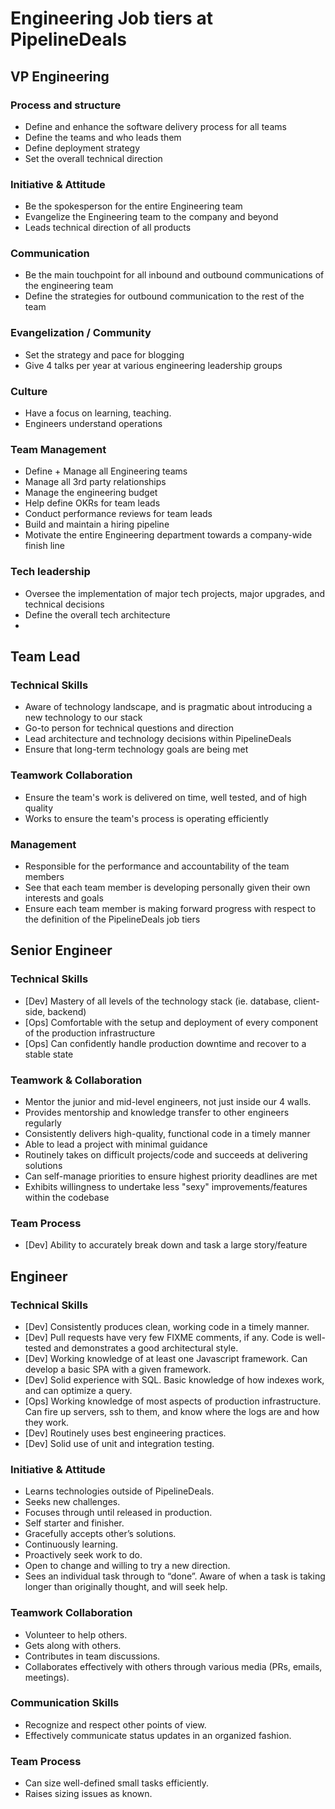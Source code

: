 # Engineering Job tiers at PipelineDeals

## VP Engineering

### Process and structure

 * Define and enhance the software delivery process for all teams
 * Define the teams and who leads them
 * Define deployment strategy
 * Set the overall technical direction

### Initiative & Attitude

 * Be the spokesperson for the entire Engineering team
 * Evangelize the Engineering team to the company and beyond
 * Leads technical direction of all products
 
### Communication

* Be the main touchpoint for all inbound and outbound communications of the engineering team
* Define the strategies for outbound communication to the rest of the team

### Evangelization / Community

* Set the strategy and pace for blogging
* Give 4 talks per year at various engineering leadership groups

### Culture

* Have a focus on learning, teaching.
* Engineers understand operations

### Team Management

 * Define + Manage all Engineering teams
 * Manage all 3rd party relationships
 * Manage the engineering budget
 * Help define OKRs for team leads
 * Conduct performance reviews for team leads
 * Build and maintain a hiring pipeline
 * Motivate the entire Engineering department towards a company-wide finish line

### Tech leadership

* Oversee the implementation of major tech projects, major upgrades, and technical decisions
* Define the overall tech architecture
* 

## Team Lead

### Technical Skills

 * Aware of technology landscape, and is pragmatic about introducing a new technology to our stack
 * Go-to person for technical questions and direction
 * Lead architecture and technology decisions within PipelineDeals
 * Ensure that long-term technology goals are being met

### Teamwork Collaboration
 * Ensure the team's work is delivered on time, well tested, and of high quality
 * Works to ensure the team's process is operating efficiently

### Management
 * Responsible for the performance and accountability of the team members
 * See that each team member is developing personally given their own interests and goals
 * Ensure each team member is making forward progress with respect to the definition of the PipelineDeals job tiers

## Senior Engineer

### Technical Skills
 * [Dev] Mastery of all levels of the technology stack (ie. database, client-side, backend)
 * [Ops] Comfortable with the setup and deployment of every component of the production infrastructure
 * [Ops] Can confidently handle production downtime and recover to a stable state

### Teamwork & Collaboration
 * Mentor the junior and mid-level engineers, not just inside our 4 walls.
 * Provides mentorship and knowledge transfer to other engineers regularly
 * Consistently delivers high-quality, functional code in a timely manner
 * Able to lead a project with minimal guidance
 * Routinely takes on difficult projects/code and succeeds at delivering solutions
 * Can self-manage priorities to ensure highest priority deadlines are met
 * Exhibits willingness to undertake less "sexy" improvements/features within the codebase

### Team Process
 * [Dev] Ability to accurately break down and task a large story/feature

## Engineer

### Technical Skills
 * [Dev] Consistently produces clean, working code in a timely manner.
 * [Dev] Pull requests have very few FIXME comments, if any.  Code is well-tested and demonstrates a good architectural style.
 * [Dev] Working knowledge of at least one Javascript framework.  Can develop a basic SPA with a given framework.
 * [Dev] Solid experience with SQL.  Basic knowledge of how indexes work, and can optimize a query.
 * [Ops] Working knowledge of most aspects of production infrastructure.  Can fire up servers, ssh to them, and know where the logs are and how they work.
 * [Dev] Routinely uses best engineering practices.
 * [Dev] Solid use of unit and integration testing.

### Initiative & Attitude
 * Learns technologies outside of PipelineDeals.
 * Seeks new challenges.
 * Focuses through until released in production.
 * Self starter and finisher.
 * Gracefully accepts other’s solutions.
 * Continuously learning.
 * Proactively seek work to do.
 * Open to change and willing to try a new direction.
 * Sees an individual task through to “done”.  Aware of when a task is taking longer than originally thought, and will seek help.

### Teamwork Collaboration
 * Volunteer to help others.
 * Gets along with others.
 * Contributes in team discussions.
 * Collaborates effectively with others through various media (PRs, emails, meetings).

### Communication Skills
 * Recognize and respect other points of view.
 * Effectively communicate status updates in an organized fashion.

### Team Process
 * Can size well-defined small tasks efficiently.
 * Raises sizing issues as known.
